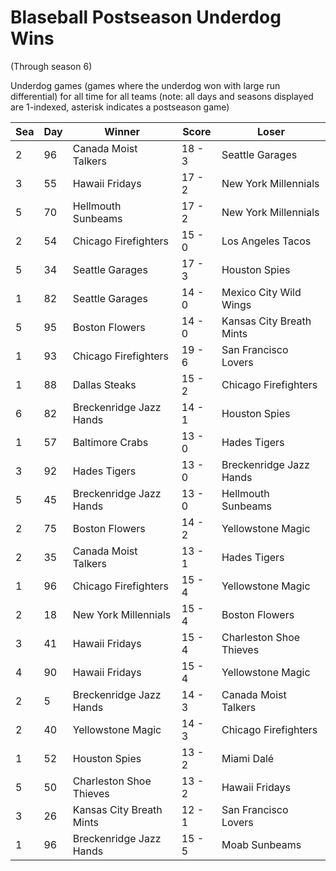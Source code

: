 # Blaseball Postseason Underdog Wins
(Through season 6)



Underdog games (games where the underdog won with large run differential) for all time for all teams (note: all days and seasons displayed are 1-indexed, asterisk indicates a postseason game)


| Sea | Day | Winner | Score | Loser | 
| ------ |------ |------ |------ |------ |
| 2 | 96 | Canada Moist Talkers | 18 - 3 | Seattle Garages | 
| 3 | 55 | Hawaii Fridays | 17 - 2 | New York Millennials | 
| 5 | 70 | Hellmouth Sunbeams | 17 - 2 | New York Millennials | 
| 2 | 54 | Chicago Firefighters | 15 - 0 | Los Angeles Tacos | 
| 5 | 34 | Seattle Garages | 17 - 3 | Houston Spies | 
| 1 | 82 | Seattle Garages | 14 - 0 | Mexico City Wild Wings | 
| 5 | 95 | Boston Flowers | 14 - 0 | Kansas City Breath Mints | 
| 1 | 93 | Chicago Firefighters | 19 - 6 | San Francisco Lovers | 
| 1 | 88 | Dallas Steaks | 15 - 2 | Chicago Firefighters | 
| 6 | 82 | Breckenridge Jazz Hands | 14 - 1 | Houston Spies | 
| 1 | 57 | Baltimore Crabs | 13 - 0 | Hades Tigers | 
| 3 | 92 | Hades Tigers | 13 - 0 | Breckenridge Jazz Hands | 
| 5 | 45 | Breckenridge Jazz Hands | 13 - 0 | Hellmouth Sunbeams | 
| 2 | 75 | Boston Flowers | 14 - 2 | Yellowstone Magic | 
| 2 | 35 | Canada Moist Talkers | 13 - 1 | Hades Tigers | 
| 1 | 96 | Chicago Firefighters | 15 - 4 | Yellowstone Magic | 
| 2 | 18 | New York Millennials | 15 - 4 | Boston Flowers | 
| 3 | 41 | Hawaii Fridays | 15 - 4 | Charleston Shoe Thieves | 
| 4 | 90 | Hawaii Fridays | 15 - 4 | Yellowstone Magic | 
| 2 | 5 | Breckenridge Jazz Hands | 14 - 3 | Canada Moist Talkers | 
| 2 | 40 | Yellowstone Magic | 14 - 3 | Chicago Firefighters | 
| 1 | 52 | Houston Spies | 13 - 2 | Miami Dalé | 
| 5 | 50 | Charleston Shoe Thieves | 13 - 2 | Hawaii Fridays | 
| 3 | 26 | Kansas City Breath Mints | 12 - 1 | San Francisco Lovers | 
| 1 | 96 | Breckenridge Jazz Hands | 15 - 5 | Moab Sunbeams | 


